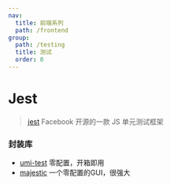 ```yaml
---
nav:
  title: 前端系列
  path: /frontend
group:
  path: /testing
  title: 测试
  order: 0
---
```


# Jest

> [jest](https://github.com/facebook/jest) Facebook 开源的一款 JS 单元测试框架

### 封装库

- [umi-test](https://github.com/umijs/umi/tree/master/packages/umi-test) 零配置，开箱即用
- [majestic](https://github.com/Raathigesh/majestic) 一个零配置的GUI，很强大
